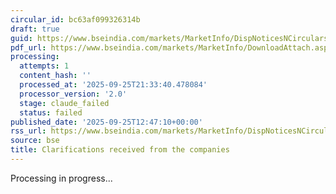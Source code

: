 ```yaml
---
circular_id: bc63af099326314b
draft: true
guid: https://www.bseindia.com/markets/MarketInfo/DispNoticesNCirculars.aspx?Noticeid={4E200365-78AE-4080-9ECF-6282CABC2C4E}&noticeno=20250925-37&dt=09/25/2025&icount=37&totcount=65&flag=0
pdf_url: https://www.bseindia.com/markets/MarketInfo/DownloadAttach.aspx?id=20250925-37&attachedId=cd63bb88-9619-4a8f-a746-12fd19562274
processing:
  attempts: 1
  content_hash: ''
  processed_at: '2025-09-25T21:33:40.478084'
  processor_version: '2.0'
  stage: claude_failed
  status: failed
published_date: '2025-09-25T12:47:10+00:00'
rss_url: https://www.bseindia.com/markets/MarketInfo/DispNoticesNCirculars.aspx?Noticeid={4E200365-78AE-4080-9ECF-6282CABC2C4E}&noticeno=20250925-37&dt=09/25/2025&icount=37&totcount=65&flag=0
source: bse
title: Clarifications received from the companies
---
```


Processing in progress...